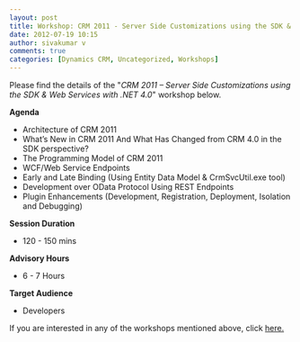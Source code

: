 ```yaml
---
layout: post
title: Workshop: CRM 2011 - Server Side Customizations using the SDK & Web Services with .NET 4.0
date: 2012-07-19 10:15
author: sivakumar v
comments: true
categories: [Dynamics CRM, Uncategorized, Workshops]
---
```

<p>Please find the details of the "<em>CRM 2011 &ndash; Server Side Customizations using the SDK &amp; Web Services with .NET 4.0</em>" workshop below.<p><strong>Agenda</strong></p><ul>
<li>Architecture of CRM 2011</li>
<li>What&rsquo;s New in CRM 2011 And What Has Changed from CRM 4.0 in the SDK perspective?</li>
<li>The Programming Model of CRM 2011</li>
<li>WCF/Web Service Endpoints</li>
<li>Early and Late Binding (Using Entity Data Model &amp; CrmSvcUtil.exe tool)</li>
<li>Development over OData Protocol Using REST Endpoints</li>
<li>Plugin Enhancements (Development, Registration, Deployment, Isolation and Debugging)</li>
</ul><p><strong>Session Duration</strong></p><ul>
<li>120 - 150 mins</li>
</ul><p><strong>Advisory Hours</strong></p><ul>
<li>6 - 7 Hours</li>
</ul><p><strong>Target Audience</strong></p><ul>
<li>Developers</li>
</ul><p>If you are interested in any of the workshops mentioned above, click <a href="mailto:blog_ptsdynamics@microsoft.com?Subject=Dynamics%20CRM%20Workshops%20-%20Registration&amp;Body=PLEASE%20FILL%20IN%20THE%20FOLLOWING%20DETAILS%0A%0AName%3A%0ACompany%20Name%3A%0APartner%20ID%3A%0AContact%20number%3A%0AEmail%20ID%3A%0AProducts%20interested%20in%3A%0ASessions%20interested%20in%3A">here.</a></p></p>

